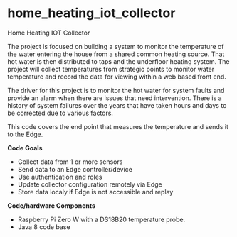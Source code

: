# home_heating_iot_collector
Home Heating IOT Collector

The project is focused on building a system to monitor the temperature of the water entering the house from a shared common heating source. That hot water is then distributed to taps and the underfloor heating system. The project will collect temperatures from strategic points to monitor water temperature and record the data for viewing within a web based front end.

The driver for this project is to monitor the hot water for system faults and provide an alarm when there are issues that need intervention. There is a history of system failures over the years that have taken hours and days to be corrected due to various factors.


This code covers the end point that measures the temperature and sends it to the Edge.

**Code Goals**
   * Collect data from 1 or more sensors
   * Send data to an Edge controller/device
   * Use authentication and roles
   * Update collector configuration remotely via Edge
   * Store data localy if Edge is not accessible and replay

**Code/hardware Components**
   * Raspberry Pi Zero W with a DS18B20 temperature probe.
   * Java 8 code base
